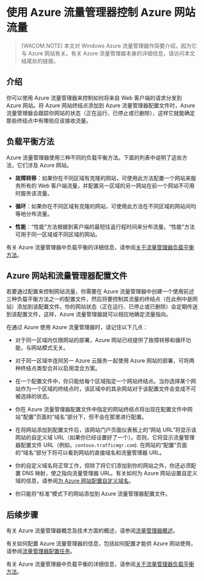 <properties linkid="web-sites-traffic-manager" urlDisplayName="Controlling Windows Azure Web Sites Traffic with Azure 流量管理器" pageTitle="Controlling Azure Web Sites Traffic with Azure 流量管理器" metaKeywords="Azure Web Sites, 流量管理器, request routing, round robin, failover, performance" description="This article provides summary information for  Azure 流量管理器 as it relates to Azure Web Sites." metaCanonical="" services="web-sites" documentationCenter="" title="Controlling Azure Web Sites Traffic with Azure 流量管理器" authors="timamm"  solutions="" writer="timamm" manager="paulettm" editor="mollybos"  />
<tags ms.service="web-sites"
    ms.date=""
    wacn.date=""
    />

# 使用 Azure 流量管理器控制 Azure 网站流量

> [WACOM.NOTE] 本文对 Windows Azure 流量管理器作简要介绍，因为它与 Azure 网站有关。有关 Azure 流量管理器本身的详细信息，请访问本文结尾处的链接。

## 介绍

你可以使用 Azure 流量管理器来控制如何将来自 Web 客户端的请求分发到 Azure 网站。将 Azure 网站终结点添加到 Azure 流量管理器配置文件时，Azure 流量管理器会跟踪你网站的状态（正在运行、已停止或已删除），这样它就能确定那些终结点中有哪些应该接收流量。

## 负载平衡方法

Azure 流量管理器使用三种不同的负载平衡方法。下面的列表中说明了这些方法，它们涉及 Azure 网站。

-   **故障转移**：如果你在不同区域有克隆的网站，可使用此方法配置一个网站来服务所有的 Web 客户端流量，并配置另一区域的另一网站在前一个网站不可用时服务该流量。

-   **循环**：如果你在不同区域有克隆的网站，可使用此方法在不同区域的网站间均等地分布流量。

-   **性能**：“性能”方法根据到客户端的最短往返行程时间来分布流量。“性能”方法可用于同一区域或不同区域的网站。

有关 Azure 流量管理器中负载平衡的详细信息，请参阅[关于流量管理器负载平衡方法][关于流量管理器负载平衡方法]。

## Azure 网站和流量管理器配置文件

若要通过配置来控制网站流量，你需要在 Azure 流量管理器中创建一个使用前述三种负载平衡方法之一的配置文件，然后将要控制其流量的终结点（在此例中是网站）添加到该配置文件。你的网站状态（正在运行、已停止或已删除）会定期传送到该配置文件，这样，Azure 流量管理器就可以相应地确定流量指向。

在通过 Azure 使用 Azure 流量管理器时，请记住以下几点：

-   对于同一区域内仅限网站的部署，Azure 网站已经提供了故障转移和循环功能，与网站模式无关。

-   对于同一区域中连同另一 Azure 云服务一起使用 Azure 网站的部署，可将两种终结点类型合并以启用混合方案。

-   在一个配置文件中，你只能给每个区域指定一个网站终结点。当你选择某个网站作为一个区域的终结点时，该区域中的其余网站对于该配置文件会变成不可被选择的状态。

-   你在 Azure 流量管理器配置文件中指定的网站终结点将出现在配置文件中网站“配置”页面的“域名”部分下，但不会在那里进行配置。

-   在将网站添加到配置文件后，该网站门户页面仪表板上的“网站 URL”将显示该网站的自定义域 URL（如果你已经设置好了一个）。否则，它将显示流量管理器配置文件 URL（例如，`contoso.trafficmgr.com`). 在网站的“配置”页面的“域名”部分下将可以看到网站的直接域名和流量管理器 URL。

-   你的自定义域名将正常工作，但除了将它们添加到你的网站之外，你还必须配置 DNS 映射，使之指向流量管理器 URL。有关如何为 Azure 网站设置自定义域的信息，请参阅[为 Azure 网站配置自定义域名][为 Azure 网站配置自定义域名]。

-   你只能将“标准”模式下的网站添加到 Azure 流量管理器配置文件。

## 后续步骤

有关 Azure 流量管理器概念及技术方面的概述，请参阅[流量管理器概述][流量管理器概述]。

有关如何配置 Azure 流量管理器的信息，包括如何配置才能供 Azure 网站使用，请参阅[流量管理器配置任务][流量管理器配置任务]。

有关 Azure 流量管理器中负载平衡的详细信息，请参阅[关于流量管理器负载平衡方法][关于流量管理器负载平衡方法]。

  [关于流量管理器负载平衡方法]: http://msdn.microsoft.com/zh-cn/library/azure/dn339010.aspx
  [为 Azure 网站配置自定义域名]: /zh-cn/documentation/articles/web-sites-custom-domain-name/
  [流量管理器概述]: http://msdn.microsoft.com/zh-cn/library/azure/hh744833.aspx
  [流量管理器配置任务]: http://msdn.microsoft.com/zh-cn/library/azure/hh744830.aspx
